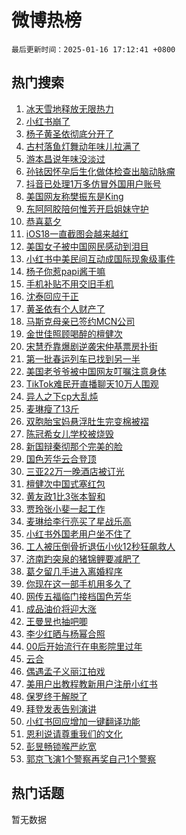 # 微博热榜

`最后更新时间：2025-01-16 17:12:41 +0800`

## 热门搜索

1. [冰天雪地释放无限热力](https://m.weibo.cn/search?containerid=100103type%3D1%26t%3D10%26q%3D%23%E5%86%B0%E5%A4%A9%E9%9B%AA%E5%9C%B0%E9%87%8A%E6%94%BE%E6%97%A0%E9%99%90%E7%83%AD%E5%8A%9B%23&stream_entry_id=51&isnewpage=1&extparam=seat%3D1%26filter_type%3Drealtimehot%26stream_entry_id%3D51%26dgr%3D0%26pos%3D0%26q%3D%2523%25E5%2586%25B0%25E5%25A4%25A9%25E9%259B%25AA%25E5%259C%25B0%25E9%2587%258A%25E6%2594%25BE%25E6%2597%25A0%25E9%2599%2590%25E7%2583%25AD%25E5%258A%259B%2523%26cate%3D10103%26c_type%3D51%26display_time%3D1737018760%26pre_seqid%3D173701876006701203877135)
1. [小红书崩了](https://m.weibo.cn/search?containerid=100103type%3D1%26t%3D10%26q%3D%23%E5%B0%8F%E7%BA%A2%E4%B9%A6%E5%B4%A9%E4%BA%86%23&stream_entry_id=31&isnewpage=1&extparam=seat%3D1%26band_rank%3D1%26filter_type%3Drealtimehot%26q%3D%2523%25E5%25B0%258F%25E7%25BA%25A2%25E4%25B9%25A6%25E5%25B4%25A9%25E4%25BA%2586%2523%26pos%3D0%26flag%3D1%26cate%3D5001%26stream_entry_id%3D31%26realpos%3D1%26lcate%3D5001%26c_type%3D31%26dgr%3D0%26display_time%3D1737018760%26pre_seqid%3D173701876006701203877135)
1. [杨子黄圣依彻底分开了](https://m.weibo.cn/search?containerid=100103type%3D1%26t%3D10%26q%3D%E6%9D%A8%E5%AD%90%E9%BB%84%E5%9C%A3%E4%BE%9D%E5%BD%BB%E5%BA%95%E5%88%86%E5%BC%80%E4%BA%86&stream_entry_id=31&isnewpage=1&extparam=seat%3D1%26band_rank%3D2%26filter_type%3Drealtimehot%26q%3D%25E6%259D%25A8%25E5%25AD%2590%25E9%25BB%2584%25E5%259C%25A3%25E4%25BE%259D%25E5%25BD%25BB%25E5%25BA%2595%25E5%2588%2586%25E5%25BC%2580%25E4%25BA%2586%26pos%3D1%26flag%3D2%26cate%3D5001%26stream_entry_id%3D31%26realpos%3D2%26lcate%3D5001%26c_type%3D31%26dgr%3D0%26display_time%3D1737018760%26pre_seqid%3D173701876006701203877135)
1. [古村落鱼灯舞动年味儿拉满了](https://m.weibo.cn/search?containerid=100103type%3D1%26t%3D10%26q%3D%23%E5%8F%A4%E6%9D%91%E8%90%BD%E9%B1%BC%E7%81%AF%E8%88%9E%E5%8A%A8%E5%B9%B4%E5%91%B3%E5%84%BF%E6%8B%89%E6%BB%A1%E4%BA%86%23&stream_entry_id=31&isnewpage=1&extparam=seat%3D1%26band_rank%3D3%26filter_type%3Drealtimehot%26q%3D%2523%25E5%258F%25A4%25E6%259D%2591%25E8%2590%25BD%25E9%25B1%25BC%25E7%2581%25AF%25E8%2588%259E%25E5%258A%25A8%25E5%25B9%25B4%25E5%2591%25B3%25E5%2584%25BF%25E6%258B%2589%25E6%25BB%25A1%25E4%25BA%2586%2523%26pos%3D2%26flag%3D0%26cate%3D5001%26stream_entry_id%3D31%26realpos%3D3%26lcate%3D5001%26c_type%3D31%26dgr%3D0%26display_time%3D1737018760%26pre_seqid%3D173701876006701203877135)
1. [游本昌说年味没淡过](https://m.weibo.cn/search?containerid=100103type%3D1%26t%3D10%26q%3D%23%E6%B8%B8%E6%9C%AC%E6%98%8C%E8%AF%B4%E5%B9%B4%E5%91%B3%E6%B2%A1%E6%B7%A1%E8%BF%87%23&stream_entry_id=31&isnewpage=1&extparam=seat%3D1%26band_rank%3D4%26filter_type%3Drealtimehot%26q%3D%2523%25E6%25B8%25B8%25E6%259C%25AC%25E6%2598%258C%25E8%25AF%25B4%25E5%25B9%25B4%25E5%2591%25B3%25E6%25B2%25A1%25E6%25B7%25A1%25E8%25BF%2587%2523%26pos%3D3%26cate%3D5001%26is_ad_pos%3D1%26stream_entry_id%3D31%26dgr%3D0%26adid%3D272759%26lcate%3D5001%26c_type%3D31%26topic_ad%3D1%26display_time%3D1737018760%26pre_seqid%3D173701876006701203877135)
1. [孙铱因怀孕后生化做体检查出脑动脉瘤](https://m.weibo.cn/search?containerid=100103type%3D1%26t%3D10%26q%3D%23%E5%AD%99%E9%93%B1%E5%9B%A0%E6%80%80%E5%AD%95%E5%90%8E%E7%94%9F%E5%8C%96%E5%81%9A%E4%BD%93%E6%A3%80%E6%9F%A5%E5%87%BA%E8%84%91%E5%8A%A8%E8%84%89%E7%98%A4%23&stream_entry_id=31&isnewpage=1&extparam=seat%3D1%26band_rank%3D4%26filter_type%3Drealtimehot%26q%3D%2523%25E5%25AD%2599%25E9%2593%25B1%25E5%259B%25A0%25E6%2580%2580%25E5%25AD%2595%25E5%2590%258E%25E7%2594%259F%25E5%258C%2596%25E5%2581%259A%25E4%25BD%2593%25E6%25A3%2580%25E6%259F%25A5%25E5%2587%25BA%25E8%2584%2591%25E5%258A%25A8%25E8%2584%2589%25E7%2598%25A4%2523%26pos%3D4%26flag%3D2%26cate%3D5001%26stream_entry_id%3D31%26realpos%3D4%26lcate%3D5001%26c_type%3D31%26dgr%3D0%26display_time%3D1737018760%26pre_seqid%3D173701876006701203877135)
1. [抖音已处理1万多仿冒外国用户账号](https://m.weibo.cn/search?containerid=100103type%3D1%26t%3D10%26q%3D%23%E6%8A%96%E9%9F%B3%E5%B7%B2%E5%A4%84%E7%90%861%E4%B8%87%E5%A4%9A%E4%BB%BF%E5%86%92%E5%A4%96%E5%9B%BD%E7%94%A8%E6%88%B7%E8%B4%A6%E5%8F%B7%23&stream_entry_id=31&isnewpage=1&extparam=seat%3D1%26band_rank%3D5%26filter_type%3Drealtimehot%26q%3D%2523%25E6%258A%2596%25E9%259F%25B3%25E5%25B7%25B2%25E5%25A4%2584%25E7%2590%25861%25E4%25B8%2587%25E5%25A4%259A%25E4%25BB%25BF%25E5%2586%2592%25E5%25A4%2596%25E5%259B%25BD%25E7%2594%25A8%25E6%2588%25B7%25E8%25B4%25A6%25E5%258F%25B7%2523%26pos%3D5%26flag%3D2%26cate%3D5001%26stream_entry_id%3D31%26realpos%3D5%26lcate%3D5001%26c_type%3D31%26dgr%3D0%26display_time%3D1737018760%26pre_seqid%3D173701876006701203877135)
1. [美国网友称樊振东是King](https://m.weibo.cn/search?containerid=100103type%3D1%26t%3D10%26q%3D%23%E7%BE%8E%E5%9B%BD%E7%BD%91%E5%8F%8B%E7%A7%B0%E6%A8%8A%E6%8C%AF%E4%B8%9C%E6%98%AFKing%23&stream_entry_id=31&isnewpage=1&extparam=seat%3D1%26band_rank%3D6%26filter_type%3Drealtimehot%26q%3D%2523%25E7%25BE%258E%25E5%259B%25BD%25E7%25BD%2591%25E5%258F%258B%25E7%25A7%25B0%25E6%25A8%258A%25E6%258C%25AF%25E4%25B8%259C%25E6%2598%25AFKing%2523%26pos%3D6%26flag%3D1%26cate%3D5001%26stream_entry_id%3D31%26realpos%3D6%26lcate%3D5001%26c_type%3D31%26dgr%3D0%26display_time%3D1737018760%26pre_seqid%3D173701876006701203877135)
1. [东阿阿胶陪何惟芳开启姐妹守护](https://m.weibo.cn/search?containerid=100103type%3D1%26t%3D10%26q%3D%23%E4%B8%9C%E9%98%BF%E9%98%BF%E8%83%B6%E9%99%AA%E4%BD%95%E6%83%9F%E8%8A%B3%E5%BC%80%E5%90%AF%E5%A7%90%E5%A6%B9%E5%AE%88%E6%8A%A4%23&stream_entry_id=31&isnewpage=1&extparam=seat%3D1%26band_rank%3D7%26filter_type%3Drealtimehot%26q%3D%2523%25E4%25B8%259C%25E9%2598%25BF%25E9%2598%25BF%25E8%2583%25B6%25E9%2599%25AA%25E4%25BD%2595%25E6%2583%259F%25E8%258A%25B3%25E5%25BC%2580%25E5%2590%25AF%25E5%25A7%2590%25E5%25A6%25B9%25E5%25AE%2588%25E6%258A%25A4%2523%26pos%3D7%26cate%3D5001%26is_ad_pos%3D1%26stream_entry_id%3D31%26dgr%3D0%26adid%3D272852%26lcate%3D5001%26c_type%3D31%26topic_ad%3D1%26display_time%3D1737018760%26pre_seqid%3D173701876006701203877135)
1. [恭喜葛夕](https://m.weibo.cn/search?containerid=100103type%3D1%26t%3D10%26q%3D%23%E6%81%AD%E5%96%9C%E8%91%9B%E5%A4%95%23&stream_entry_id=31&isnewpage=1&extparam=seat%3D1%26band_rank%3D7%26filter_type%3Drealtimehot%26q%3D%2523%25E6%2581%25AD%25E5%2596%259C%25E8%2591%259B%25E5%25A4%2595%2523%26pos%3D8%26flag%3D1%26cate%3D5001%26stream_entry_id%3D31%26realpos%3D7%26lcate%3D5001%26c_type%3D31%26dgr%3D0%26display_time%3D1737018760%26pre_seqid%3D173701876006701203877135)
1. [iOS18一直截图会越来越红](https://m.weibo.cn/search?containerid=100103type%3D1%26t%3D10%26q%3DiOS18%E4%B8%80%E7%9B%B4%E6%88%AA%E5%9B%BE%E4%BC%9A%E8%B6%8A%E6%9D%A5%E8%B6%8A%E7%BA%A2&stream_entry_id=31&isnewpage=1&extparam=seat%3D1%26band_rank%3D8%26filter_type%3Drealtimehot%26q%3DiOS18%25E4%25B8%2580%25E7%259B%25B4%25E6%2588%25AA%25E5%259B%25BE%25E4%25BC%259A%25E8%25B6%258A%25E6%259D%25A5%25E8%25B6%258A%25E7%25BA%25A2%26pos%3D9%26flag%3D0%26cate%3D5001%26stream_entry_id%3D31%26realpos%3D8%26lcate%3D5001%26c_type%3D31%26dgr%3D0%26display_time%3D1737018760%26pre_seqid%3D173701876006701203877135)
1. [美国女子被中国网民感动到泪目](https://m.weibo.cn/search?containerid=100103type%3D1%26t%3D10%26q%3D%23%E7%BE%8E%E5%9B%BD%E5%A5%B3%E5%AD%90%E8%A2%AB%E4%B8%AD%E5%9B%BD%E7%BD%91%E6%B0%91%E6%84%9F%E5%8A%A8%E5%88%B0%E6%B3%AA%E7%9B%AE%23&stream_entry_id=31&isnewpage=1&extparam=seat%3D1%26band_rank%3D9%26filter_type%3Drealtimehot%26q%3D%2523%25E7%25BE%258E%25E5%259B%25BD%25E5%25A5%25B3%25E5%25AD%2590%25E8%25A2%25AB%25E4%25B8%25AD%25E5%259B%25BD%25E7%25BD%2591%25E6%25B0%2591%25E6%2584%259F%25E5%258A%25A8%25E5%2588%25B0%25E6%25B3%25AA%25E7%259B%25AE%2523%26pos%3D10%26flag%3D0%26cate%3D5001%26stream_entry_id%3D31%26realpos%3D9%26lcate%3D5001%26c_type%3D31%26dgr%3D0%26display_time%3D1737018760%26pre_seqid%3D173701876006701203877135)
1. [小红书中美民间互动成国际现象级事件](https://m.weibo.cn/search?containerid=100103type%3D1%26t%3D10%26q%3D%23%E5%B0%8F%E7%BA%A2%E4%B9%A6%E4%B8%AD%E7%BE%8E%E6%B0%91%E9%97%B4%E4%BA%92%E5%8A%A8%E6%88%90%E5%9B%BD%E9%99%85%E7%8E%B0%E8%B1%A1%E7%BA%A7%E4%BA%8B%E4%BB%B6%23&stream_entry_id=31&isnewpage=1&extparam=seat%3D1%26band_rank%3D10%26filter_type%3Drealtimehot%26q%3D%2523%25E5%25B0%258F%25E7%25BA%25A2%25E4%25B9%25A6%25E4%25B8%25AD%25E7%25BE%258E%25E6%25B0%2591%25E9%2597%25B4%25E4%25BA%2592%25E5%258A%25A8%25E6%2588%2590%25E5%259B%25BD%25E9%2599%2585%25E7%258E%25B0%25E8%25B1%25A1%25E7%25BA%25A7%25E4%25BA%258B%25E4%25BB%25B6%2523%26pos%3D11%26flag%3D1%26cate%3D5001%26stream_entry_id%3D31%26realpos%3D10%26lcate%3D5001%26c_type%3D31%26dgr%3D0%26display_time%3D1737018760%26pre_seqid%3D173701876006701203877135)
1. [杨子你惹papi酱干嘛](https://m.weibo.cn/search?containerid=100103type%3D1%26t%3D10%26q%3D%23%E6%9D%A8%E5%AD%90%E4%BD%A0%E6%83%B9papi%E9%85%B1%E5%B9%B2%E5%98%9B%23&stream_entry_id=31&isnewpage=1&extparam=seat%3D1%26band_rank%3D11%26filter_type%3Drealtimehot%26q%3D%2523%25E6%259D%25A8%25E5%25AD%2590%25E4%25BD%25A0%25E6%2583%25B9papi%25E9%2585%25B1%25E5%25B9%25B2%25E5%2598%259B%2523%26pos%3D12%26flag%3D1%26cate%3D5001%26stream_entry_id%3D31%26realpos%3D11%26lcate%3D5001%26c_type%3D31%26dgr%3D0%26display_time%3D1737018760%26pre_seqid%3D173701876006701203877135)
1. [手机补贴不用交旧手机](https://m.weibo.cn/search?containerid=100103type%3D1%26t%3D10%26q%3D%23%E6%89%8B%E6%9C%BA%E8%A1%A5%E8%B4%B4%E4%B8%8D%E7%94%A8%E4%BA%A4%E6%97%A7%E6%89%8B%E6%9C%BA%23&stream_entry_id=31&isnewpage=1&extparam=seat%3D1%26band_rank%3D12%26filter_type%3Drealtimehot%26q%3D%2523%25E6%2589%258B%25E6%259C%25BA%25E8%25A1%25A5%25E8%25B4%25B4%25E4%25B8%258D%25E7%2594%25A8%25E4%25BA%25A4%25E6%2597%25A7%25E6%2589%258B%25E6%259C%25BA%2523%26pos%3D13%26flag%3D1%26cate%3D5001%26stream_entry_id%3D31%26realpos%3D12%26lcate%3D5001%26c_type%3D31%26dgr%3D0%26display_time%3D1737018760%26pre_seqid%3D173701876006701203877135)
1. [沈泰回应于正](https://m.weibo.cn/search?containerid=100103type%3D1%26t%3D10%26q%3D%23%E6%B2%88%E6%B3%B0%E5%9B%9E%E5%BA%94%E4%BA%8E%E6%AD%A3%23&stream_entry_id=31&isnewpage=1&extparam=seat%3D1%26band_rank%3D13%26filter_type%3Drealtimehot%26q%3D%2523%25E6%25B2%2588%25E6%25B3%25B0%25E5%259B%259E%25E5%25BA%2594%25E4%25BA%258E%25E6%25AD%25A3%2523%26pos%3D14%26flag%3D1%26cate%3D5001%26stream_entry_id%3D31%26realpos%3D13%26lcate%3D5001%26c_type%3D31%26dgr%3D0%26display_time%3D1737018760%26pre_seqid%3D173701876006701203877135)
1. [黄圣依有个人财产了](https://m.weibo.cn/search?containerid=100103type%3D1%26t%3D10%26q%3D%23%E9%BB%84%E5%9C%A3%E4%BE%9D%E6%9C%89%E4%B8%AA%E4%BA%BA%E8%B4%A2%E4%BA%A7%E4%BA%86%23&stream_entry_id=31&isnewpage=1&extparam=seat%3D1%26band_rank%3D14%26filter_type%3Drealtimehot%26q%3D%2523%25E9%25BB%2584%25E5%259C%25A3%25E4%25BE%259D%25E6%259C%2589%25E4%25B8%25AA%25E4%25BA%25BA%25E8%25B4%25A2%25E4%25BA%25A7%25E4%25BA%2586%2523%26pos%3D15%26flag%3D0%26cate%3D5001%26stream_entry_id%3D31%26realpos%3D14%26lcate%3D5001%26c_type%3D31%26dgr%3D0%26display_time%3D1737018760%26pre_seqid%3D173701876006701203877135)
1. [马斯克母亲已签约MCN公司](https://m.weibo.cn/search?containerid=100103type%3D1%26t%3D10%26q%3D%23%E9%A9%AC%E6%96%AF%E5%85%8B%E6%AF%8D%E4%BA%B2%E5%B7%B2%E7%AD%BE%E7%BA%A6MCN%E5%85%AC%E5%8F%B8%23&stream_entry_id=31&isnewpage=1&extparam=seat%3D1%26band_rank%3D15%26filter_type%3Drealtimehot%26q%3D%2523%25E9%25A9%25AC%25E6%2596%25AF%25E5%2585%258B%25E6%25AF%258D%25E4%25BA%25B2%25E5%25B7%25B2%25E7%25AD%25BE%25E7%25BA%25A6MCN%25E5%2585%25AC%25E5%258F%25B8%2523%26pos%3D16%26flag%3D0%26cate%3D5001%26stream_entry_id%3D31%26realpos%3D15%26lcate%3D5001%26c_type%3D31%26dgr%3D0%26display_time%3D1737018760%26pre_seqid%3D173701876006701203877135)
1. [金世佳照顾喝醉的檀健次](https://m.weibo.cn/search?containerid=100103type%3D1%26t%3D10%26q%3D%23%E9%87%91%E4%B8%96%E4%BD%B3%E7%85%A7%E9%A1%BE%E5%96%9D%E9%86%89%E7%9A%84%E6%AA%80%E5%81%A5%E6%AC%A1%23&stream_entry_id=31&isnewpage=1&extparam=seat%3D1%26band_rank%3D16%26filter_type%3Drealtimehot%26q%3D%2523%25E9%2587%2591%25E4%25B8%2596%25E4%25BD%25B3%25E7%2585%25A7%25E9%25A1%25BE%25E5%2596%259D%25E9%2586%2589%25E7%259A%2584%25E6%25AA%2580%25E5%2581%25A5%25E6%25AC%25A1%2523%26pos%3D17%26flag%3D0%26cate%3D5001%26stream_entry_id%3D31%26realpos%3D16%26lcate%3D5001%26c_type%3D31%26dgr%3D0%26display_time%3D1737018760%26pre_seqid%3D173701876006701203877135)
1. [宋慧乔靠爆剧逆袭宋仲基票房扑街](https://m.weibo.cn/search?containerid=100103type%3D1%26t%3D10%26q%3D%23%E5%AE%8B%E6%85%A7%E4%B9%94%E9%9D%A0%E7%88%86%E5%89%A7%E9%80%86%E8%A2%AD%E5%AE%8B%E4%BB%B2%E5%9F%BA%E7%A5%A8%E6%88%BF%E6%89%91%E8%A1%97%23&stream_entry_id=31&isnewpage=1&extparam=seat%3D1%26band_rank%3D17%26filter_type%3Drealtimehot%26q%3D%2523%25E5%25AE%258B%25E6%2585%25A7%25E4%25B9%2594%25E9%259D%25A0%25E7%2588%2586%25E5%2589%25A7%25E9%2580%2586%25E8%25A2%25AD%25E5%25AE%258B%25E4%25BB%25B2%25E5%259F%25BA%25E7%25A5%25A8%25E6%2588%25BF%25E6%2589%2591%25E8%25A1%2597%2523%26pos%3D18%26flag%3D0%26cate%3D5001%26stream_entry_id%3D31%26realpos%3D17%26lcate%3D5001%26c_type%3D31%26dgr%3D0%26display_time%3D1737018760%26pre_seqid%3D173701876006701203877135)
1. [第一批春运列车已找到另一半](https://m.weibo.cn/search?containerid=100103type%3D1%26t%3D10%26q%3D%23%E7%AC%AC%E4%B8%80%E6%89%B9%E6%98%A5%E8%BF%90%E5%88%97%E8%BD%A6%E5%B7%B2%E6%89%BE%E5%88%B0%E5%8F%A6%E4%B8%80%E5%8D%8A%23&stream_entry_id=31&isnewpage=1&extparam=seat%3D1%26band_rank%3D18%26filter_type%3Drealtimehot%26q%3D%2523%25E7%25AC%25AC%25E4%25B8%2580%25E6%2589%25B9%25E6%2598%25A5%25E8%25BF%2590%25E5%2588%2597%25E8%25BD%25A6%25E5%25B7%25B2%25E6%2589%25BE%25E5%2588%25B0%25E5%258F%25A6%25E4%25B8%2580%25E5%258D%258A%2523%26pos%3D19%26flag%3D1%26cate%3D5001%26stream_entry_id%3D31%26realpos%3D18%26lcate%3D5001%26c_type%3D31%26dgr%3D0%26display_time%3D1737018760%26pre_seqid%3D173701876006701203877135)
1. [美国老爷爷被中国网友叮嘱注意身体](https://m.weibo.cn/search?containerid=100103type%3D1%26t%3D10%26q%3D%23%E7%BE%8E%E5%9B%BD%E8%80%81%E7%88%B7%E7%88%B7%E8%A2%AB%E4%B8%AD%E5%9B%BD%E7%BD%91%E5%8F%8B%E5%8F%AE%E5%98%B1%E6%B3%A8%E6%84%8F%E8%BA%AB%E4%BD%93%23&stream_entry_id=31&isnewpage=1&extparam=seat%3D1%26band_rank%3D19%26filter_type%3Drealtimehot%26q%3D%2523%25E7%25BE%258E%25E5%259B%25BD%25E8%2580%2581%25E7%2588%25B7%25E7%2588%25B7%25E8%25A2%25AB%25E4%25B8%25AD%25E5%259B%25BD%25E7%25BD%2591%25E5%258F%258B%25E5%258F%25AE%25E5%2598%25B1%25E6%25B3%25A8%25E6%2584%258F%25E8%25BA%25AB%25E4%25BD%2593%2523%26pos%3D20%26flag%3D0%26cate%3D5001%26stream_entry_id%3D31%26realpos%3D19%26lcate%3D5001%26c_type%3D31%26dgr%3D0%26display_time%3D1737018760%26pre_seqid%3D173701876006701203877135)
1. [TikTok难民开直播聊天10万人围观](https://m.weibo.cn/search?containerid=100103type%3D1%26t%3D10%26q%3D%23TikTok%E9%9A%BE%E6%B0%91%E5%BC%80%E7%9B%B4%E6%92%AD%E8%81%8A%E5%A4%A910%E4%B8%87%E4%BA%BA%E5%9B%B4%E8%A7%82%23&stream_entry_id=31&isnewpage=1&extparam=seat%3D1%26band_rank%3D20%26filter_type%3Drealtimehot%26q%3D%2523TikTok%25E9%259A%25BE%25E6%25B0%2591%25E5%25BC%2580%25E7%259B%25B4%25E6%2592%25AD%25E8%2581%258A%25E5%25A4%25A910%25E4%25B8%2587%25E4%25BA%25BA%25E5%259B%25B4%25E8%25A7%2582%2523%26pos%3D21%26flag%3D0%26cate%3D5001%26stream_entry_id%3D31%26realpos%3D20%26lcate%3D5001%26c_type%3D31%26dgr%3D0%26display_time%3D1737018760%26pre_seqid%3D173701876006701203877135)
1. [异人之下cp大乱炖](https://m.weibo.cn/search?containerid=100103type%3D1%26t%3D10%26q%3D%E5%BC%82%E4%BA%BA%E4%B9%8B%E4%B8%8Bcp%E5%A4%A7%E4%B9%B1%E7%82%96&stream_entry_id=31&isnewpage=1&extparam=seat%3D1%26band_rank%3D21%26filter_type%3Drealtimehot%26q%3D%25E5%25BC%2582%25E4%25BA%25BA%25E4%25B9%258B%25E4%25B8%258Bcp%25E5%25A4%25A7%25E4%25B9%25B1%25E7%2582%2596%26pos%3D22%26flag%3D1%26cate%3D5001%26stream_entry_id%3D31%26realpos%3D21%26lcate%3D5001%26c_type%3D31%26dgr%3D0%26display_time%3D1737018760%26pre_seqid%3D173701876006701203877135)
1. [麦琳瘦了13斤](https://m.weibo.cn/search?containerid=100103type%3D1%26t%3D10%26q%3D%23%E9%BA%A6%E7%90%B3%E7%98%A6%E4%BA%8613%E6%96%A4%23&stream_entry_id=31&isnewpage=1&extparam=seat%3D1%26band_rank%3D22%26filter_type%3Drealtimehot%26q%3D%2523%25E9%25BA%25A6%25E7%2590%25B3%25E7%2598%25A6%25E4%25BA%258613%25E6%2596%25A4%2523%26pos%3D23%26flag%3D2%26cate%3D5001%26stream_entry_id%3D31%26realpos%3D22%26lcate%3D5001%26c_type%3D31%26dgr%3D0%26display_time%3D1737018760%26pre_seqid%3D173701876006701203877135)
1. [双胞胎宝妈悬浮肚生完变棉被褶](https://m.weibo.cn/search?containerid=100103type%3D1%26t%3D10%26q%3D%23%E5%8F%8C%E8%83%9E%E8%83%8E%E5%AE%9D%E5%A6%88%E6%82%AC%E6%B5%AE%E8%82%9A%E7%94%9F%E5%AE%8C%E5%8F%98%E6%A3%89%E8%A2%AB%E8%A4%B6%23&stream_entry_id=31&isnewpage=1&extparam=seat%3D1%26band_rank%3D23%26filter_type%3Drealtimehot%26q%3D%2523%25E5%258F%258C%25E8%2583%259E%25E8%2583%258E%25E5%25AE%259D%25E5%25A6%2588%25E6%2582%25AC%25E6%25B5%25AE%25E8%2582%259A%25E7%2594%259F%25E5%25AE%258C%25E5%258F%2598%25E6%25A3%2589%25E8%25A2%25AB%25E8%25A4%25B6%2523%26pos%3D24%26flag%3D1%26cate%3D5001%26stream_entry_id%3D31%26realpos%3D23%26lcate%3D5001%26c_type%3D31%26dgr%3D0%26display_time%3D1737018760%26pre_seqid%3D173701876006701203877135)
1. [陈冠希女儿学校被烧毁](https://m.weibo.cn/search?containerid=100103type%3D1%26t%3D10%26q%3D%23%E9%99%88%E5%86%A0%E5%B8%8C%E5%A5%B3%E5%84%BF%E5%AD%A6%E6%A0%A1%E8%A2%AB%E7%83%A7%E6%AF%81%23&stream_entry_id=31&isnewpage=1&extparam=seat%3D1%26band_rank%3D24%26filter_type%3Drealtimehot%26q%3D%2523%25E9%2599%2588%25E5%2586%25A0%25E5%25B8%258C%25E5%25A5%25B3%25E5%2584%25BF%25E5%25AD%25A6%25E6%25A0%25A1%25E8%25A2%25AB%25E7%2583%25A7%25E6%25AF%2581%2523%26pos%3D25%26flag%3D2%26cate%3D5001%26stream_entry_id%3D31%26realpos%3D24%26lcate%3D5001%26c_type%3D31%26dgr%3D0%26display_time%3D1737018760%26pre_seqid%3D173701876006701203877135)
1. [新国辩秦彻那个完美的脸](https://m.weibo.cn/search?containerid=100103type%3D1%26t%3D10%26q%3D%E6%96%B0%E5%9B%BD%E8%BE%A9%E7%A7%A6%E5%BD%BB%E9%82%A3%E4%B8%AA%E5%AE%8C%E7%BE%8E%E7%9A%84%E8%84%B8&stream_entry_id=31&isnewpage=1&extparam=seat%3D1%26band_rank%3D25%26filter_type%3Drealtimehot%26q%3D%25E6%2596%25B0%25E5%259B%25BD%25E8%25BE%25A9%25E7%25A7%25A6%25E5%25BD%25BB%25E9%2582%25A3%25E4%25B8%25AA%25E5%25AE%258C%25E7%25BE%258E%25E7%259A%2584%25E8%2584%25B8%26pos%3D26%26flag%3D1%26cate%3D5001%26stream_entry_id%3D31%26realpos%3D25%26lcate%3D5001%26c_type%3D31%26dgr%3D0%26display_time%3D1737018760%26pre_seqid%3D173701876006701203877135)
1. [国色芳华云合登顶](https://m.weibo.cn/search?containerid=100103type%3D1%26t%3D10%26q%3D%23%E5%9B%BD%E8%89%B2%E8%8A%B3%E5%8D%8E%E4%BA%91%E5%90%88%E7%99%BB%E9%A1%B6%23&stream_entry_id=31&isnewpage=1&extparam=seat%3D1%26band_rank%3D26%26filter_type%3Drealtimehot%26q%3D%2523%25E5%259B%25BD%25E8%2589%25B2%25E8%258A%25B3%25E5%258D%258E%25E4%25BA%2591%25E5%2590%2588%25E7%2599%25BB%25E9%25A1%25B6%2523%26pos%3D27%26flag%3D1%26cate%3D5001%26stream_entry_id%3D31%26realpos%3D26%26lcate%3D5001%26c_type%3D31%26dgr%3D0%26display_time%3D1737018760%26pre_seqid%3D173701876006701203877135)
1. [三亚22万一晚酒店被订光](https://m.weibo.cn/search?containerid=100103type%3D1%26t%3D10%26q%3D%23%E4%B8%89%E4%BA%9A22%E4%B8%87%E4%B8%80%E6%99%9A%E9%85%92%E5%BA%97%E8%A2%AB%E8%AE%A2%E5%85%89%23&stream_entry_id=31&isnewpage=1&extparam=seat%3D1%26band_rank%3D27%26filter_type%3Drealtimehot%26q%3D%2523%25E4%25B8%2589%25E4%25BA%259A22%25E4%25B8%2587%25E4%25B8%2580%25E6%2599%259A%25E9%2585%2592%25E5%25BA%2597%25E8%25A2%25AB%25E8%25AE%25A2%25E5%2585%2589%2523%26pos%3D28%26flag%3D1%26cate%3D5001%26stream_entry_id%3D31%26realpos%3D27%26lcate%3D5001%26c_type%3D31%26dgr%3D0%26display_time%3D1737018760%26pre_seqid%3D173701876006701203877135)
1. [檀健次中国式塞红包](https://m.weibo.cn/search?containerid=100103type%3D1%26t%3D10%26q%3D%23%E6%AA%80%E5%81%A5%E6%AC%A1%E4%B8%AD%E5%9B%BD%E5%BC%8F%E5%A1%9E%E7%BA%A2%E5%8C%85%23&stream_entry_id=31&isnewpage=1&extparam=seat%3D1%26band_rank%3D28%26filter_type%3Drealtimehot%26q%3D%2523%25E6%25AA%2580%25E5%2581%25A5%25E6%25AC%25A1%25E4%25B8%25AD%25E5%259B%25BD%25E5%25BC%258F%25E5%25A1%259E%25E7%25BA%25A2%25E5%258C%2585%2523%26pos%3D29%26flag%3D1%26cate%3D5001%26stream_entry_id%3D31%26realpos%3D28%26lcate%3D5001%26c_type%3D31%26dgr%3D0%26display_time%3D1737018760%26pre_seqid%3D173701876006701203877135)
1. [黄友政1比3张本智和](https://m.weibo.cn/search?containerid=100103type%3D1%26t%3D10%26q%3D%23%E9%BB%84%E5%8F%8B%E6%94%BF1%E6%AF%943%E5%BC%A0%E6%9C%AC%E6%99%BA%E5%92%8C%23&stream_entry_id=31&isnewpage=1&extparam=seat%3D1%26band_rank%3D29%26filter_type%3Drealtimehot%26q%3D%2523%25E9%25BB%2584%25E5%258F%258B%25E6%2594%25BF1%25E6%25AF%25943%25E5%25BC%25A0%25E6%259C%25AC%25E6%2599%25BA%25E5%2592%258C%2523%26pos%3D30%26flag%3D1%26cate%3D5001%26stream_entry_id%3D31%26realpos%3D29%26lcate%3D5001%26c_type%3D31%26dgr%3D0%26display_time%3D1737018760%26pre_seqid%3D173701876006701203877135)
1. [贾玲张小斐一起工作](https://m.weibo.cn/search?containerid=100103type%3D1%26t%3D10%26q%3D%23%E8%B4%BE%E7%8E%B2%E5%BC%A0%E5%B0%8F%E6%96%90%E4%B8%80%E8%B5%B7%E5%B7%A5%E4%BD%9C%23&stream_entry_id=31&isnewpage=1&extparam=seat%3D1%26band_rank%3D30%26filter_type%3Drealtimehot%26q%3D%2523%25E8%25B4%25BE%25E7%258E%25B2%25E5%25BC%25A0%25E5%25B0%258F%25E6%2596%2590%25E4%25B8%2580%25E8%25B5%25B7%25E5%25B7%25A5%25E4%25BD%259C%2523%26pos%3D31%26flag%3D1%26cate%3D5001%26stream_entry_id%3D31%26realpos%3D30%26lcate%3D5001%26c_type%3D31%26dgr%3D0%26display_time%3D1737018760%26pre_seqid%3D173701876006701203877135)
1. [麦琳给李行亮买了星战乐高](https://m.weibo.cn/search?containerid=100103type%3D1%26t%3D10%26q%3D%23%E9%BA%A6%E7%90%B3%E7%BB%99%E6%9D%8E%E8%A1%8C%E4%BA%AE%E4%B9%B0%E4%BA%86%E6%98%9F%E6%88%98%E4%B9%90%E9%AB%98%23&stream_entry_id=31&isnewpage=1&extparam=seat%3D1%26band_rank%3D31%26filter_type%3Drealtimehot%26q%3D%2523%25E9%25BA%25A6%25E7%2590%25B3%25E7%25BB%2599%25E6%259D%258E%25E8%25A1%258C%25E4%25BA%25AE%25E4%25B9%25B0%25E4%25BA%2586%25E6%2598%259F%25E6%2588%2598%25E4%25B9%2590%25E9%25AB%2598%2523%26pos%3D32%26flag%3D1%26cate%3D5001%26stream_entry_id%3D31%26realpos%3D31%26lcate%3D5001%26c_type%3D31%26dgr%3D0%26display_time%3D1737018760%26pre_seqid%3D173701876006701203877135)
1. [小红书外国老用户坐不住了](https://m.weibo.cn/search?containerid=100103type%3D1%26t%3D10%26q%3D%23%E5%B0%8F%E7%BA%A2%E4%B9%A6%E5%A4%96%E5%9B%BD%E8%80%81%E7%94%A8%E6%88%B7%E5%9D%90%E4%B8%8D%E4%BD%8F%E4%BA%86%23&stream_entry_id=31&isnewpage=1&extparam=seat%3D1%26band_rank%3D32%26filter_type%3Drealtimehot%26q%3D%2523%25E5%25B0%258F%25E7%25BA%25A2%25E4%25B9%25A6%25E5%25A4%2596%25E5%259B%25BD%25E8%2580%2581%25E7%2594%25A8%25E6%2588%25B7%25E5%259D%2590%25E4%25B8%258D%25E4%25BD%258F%25E4%25BA%2586%2523%26pos%3D33%26flag%3D0%26cate%3D5001%26stream_entry_id%3D31%26realpos%3D32%26lcate%3D5001%26c_type%3D31%26dgr%3D0%26display_time%3D1737018760%26pre_seqid%3D173701876006701203877135)
1. [工人被压倒骨折退伍小伙12秒狂飙救人](https://m.weibo.cn/search?containerid=100103type%3D1%26t%3D10%26q%3D%23%E5%B7%A5%E4%BA%BA%E8%A2%AB%E5%8E%8B%E5%80%92%E9%AA%A8%E6%8A%98%E9%80%80%E4%BC%8D%E5%B0%8F%E4%BC%9912%E7%A7%92%E7%8B%82%E9%A3%99%E6%95%91%E4%BA%BA%23&stream_entry_id=31&isnewpage=1&extparam=seat%3D1%26band_rank%3D33%26filter_type%3Drealtimehot%26q%3D%2523%25E5%25B7%25A5%25E4%25BA%25BA%25E8%25A2%25AB%25E5%258E%258B%25E5%2580%2592%25E9%25AA%25A8%25E6%258A%2598%25E9%2580%2580%25E4%25BC%258D%25E5%25B0%258F%25E4%25BC%259912%25E7%25A7%2592%25E7%258B%2582%25E9%25A3%2599%25E6%2595%2591%25E4%25BA%25BA%2523%26pos%3D34%26flag%3D1%26cate%3D5001%26stream_entry_id%3D31%26realpos%3D33%26lcate%3D5001%26c_type%3D31%26dgr%3D0%26display_time%3D1737018760%26pre_seqid%3D173701876006701203877135)
1. [济南趵突泉的猪锦鲤要减肥了](https://m.weibo.cn/search?containerid=100103type%3D1%26t%3D10%26q%3D%23%E6%B5%8E%E5%8D%97%E8%B6%B5%E7%AA%81%E6%B3%89%E7%9A%84%E7%8C%AA%E9%94%A6%E9%B2%A4%E8%A6%81%E5%87%8F%E8%82%A5%E4%BA%86%23&stream_entry_id=31&isnewpage=1&extparam=seat%3D1%26band_rank%3D34%26filter_type%3Drealtimehot%26q%3D%2523%25E6%25B5%258E%25E5%258D%2597%25E8%25B6%25B5%25E7%25AA%2581%25E6%25B3%2589%25E7%259A%2584%25E7%258C%25AA%25E9%2594%25A6%25E9%25B2%25A4%25E8%25A6%2581%25E5%2587%258F%25E8%2582%25A5%25E4%25BA%2586%2523%26pos%3D35%26flag%3D1%26cate%3D5001%26stream_entry_id%3D31%26realpos%3D34%26lcate%3D5001%26c_type%3D31%26dgr%3D0%26display_time%3D1737018760%26pre_seqid%3D173701876006701203877135)
1. [葛夕留几手进入离婚程序](https://m.weibo.cn/search?containerid=100103type%3D1%26t%3D10%26q%3D%23%E8%91%9B%E5%A4%95%E7%95%99%E5%87%A0%E6%89%8B%E8%BF%9B%E5%85%A5%E7%A6%BB%E5%A9%9A%E7%A8%8B%E5%BA%8F%23&stream_entry_id=31&isnewpage=1&extparam=seat%3D1%26band_rank%3D35%26filter_type%3Drealtimehot%26q%3D%2523%25E8%2591%259B%25E5%25A4%2595%25E7%2595%2599%25E5%2587%25A0%25E6%2589%258B%25E8%25BF%259B%25E5%2585%25A5%25E7%25A6%25BB%25E5%25A9%259A%25E7%25A8%258B%25E5%25BA%258F%2523%26pos%3D36%26flag%3D0%26cate%3D5001%26stream_entry_id%3D31%26realpos%3D35%26lcate%3D5001%26c_type%3D31%26dgr%3D0%26display_time%3D1737018760%26pre_seqid%3D173701876006701203877135)
1. [你现在这一部手机用多久了](https://m.weibo.cn/search?containerid=100103type%3D1%26t%3D10%26q%3D%23%E4%BD%A0%E7%8E%B0%E5%9C%A8%E8%BF%99%E4%B8%80%E9%83%A8%E6%89%8B%E6%9C%BA%E7%94%A8%E5%A4%9A%E4%B9%85%E4%BA%86%23&stream_entry_id=31&isnewpage=1&extparam=seat%3D1%26band_rank%3D36%26filter_type%3Drealtimehot%26q%3D%2523%25E4%25BD%25A0%25E7%258E%25B0%25E5%259C%25A8%25E8%25BF%2599%25E4%25B8%2580%25E9%2583%25A8%25E6%2589%258B%25E6%259C%25BA%25E7%2594%25A8%25E5%25A4%259A%25E4%25B9%2585%25E4%25BA%2586%2523%26pos%3D37%26flag%3D1%26cate%3D5001%26stream_entry_id%3D31%26realpos%3D36%26lcate%3D5001%26c_type%3D31%26dgr%3D0%26display_time%3D1737018760%26pre_seqid%3D173701876006701203877135)
1. [网传五福临门接档国色芳华](https://m.weibo.cn/search?containerid=100103type%3D1%26t%3D10%26q%3D%23%E7%BD%91%E4%BC%A0%E4%BA%94%E7%A6%8F%E4%B8%B4%E9%97%A8%E6%8E%A5%E6%A1%A3%E5%9B%BD%E8%89%B2%E8%8A%B3%E5%8D%8E%23&stream_entry_id=31&isnewpage=1&extparam=seat%3D1%26band_rank%3D37%26filter_type%3Drealtimehot%26q%3D%2523%25E7%25BD%2591%25E4%25BC%25A0%25E4%25BA%2594%25E7%25A6%258F%25E4%25B8%25B4%25E9%2597%25A8%25E6%258E%25A5%25E6%25A1%25A3%25E5%259B%25BD%25E8%2589%25B2%25E8%258A%25B3%25E5%258D%258E%2523%26pos%3D38%26flag%3D1%26cate%3D5001%26stream_entry_id%3D31%26realpos%3D37%26lcate%3D5001%26c_type%3D31%26dgr%3D0%26display_time%3D1737018760%26pre_seqid%3D173701876006701203877135)
1. [成品油价将迎大涨](https://m.weibo.cn/search?containerid=100103type%3D1%26t%3D10%26q%3D%23%E6%88%90%E5%93%81%E6%B2%B9%E4%BB%B7%E5%B0%86%E8%BF%8E%E5%A4%A7%E6%B6%A8%23&stream_entry_id=31&isnewpage=1&extparam=seat%3D1%26band_rank%3D38%26filter_type%3Drealtimehot%26q%3D%2523%25E6%2588%2590%25E5%2593%2581%25E6%25B2%25B9%25E4%25BB%25B7%25E5%25B0%2586%25E8%25BF%258E%25E5%25A4%25A7%25E6%25B6%25A8%2523%26pos%3D39%26flag%3D1%26cate%3D5001%26stream_entry_id%3D31%26realpos%3D38%26lcate%3D5001%26c_type%3D31%26dgr%3D0%26display_time%3D1737018760%26pre_seqid%3D173701876006701203877135)
1. [王曼昱也抽吧唧](https://m.weibo.cn/search?containerid=100103type%3D1%26t%3D10%26q%3D%23%E7%8E%8B%E6%9B%BC%E6%98%B1%E4%B9%9F%E6%8A%BD%E5%90%A7%E5%94%A7%23&stream_entry_id=31&isnewpage=1&extparam=seat%3D1%26band_rank%3D39%26filter_type%3Drealtimehot%26q%3D%2523%25E7%258E%258B%25E6%259B%25BC%25E6%2598%25B1%25E4%25B9%259F%25E6%258A%25BD%25E5%2590%25A7%25E5%2594%25A7%2523%26pos%3D40%26flag%3D1%26cate%3D5001%26stream_entry_id%3D31%26realpos%3D39%26lcate%3D5001%26c_type%3D31%26dgr%3D0%26display_time%3D1737018760%26pre_seqid%3D173701876006701203877135)
1. [李少红晒与杨幂合照](https://m.weibo.cn/search?containerid=100103type%3D1%26t%3D10%26q%3D%23%E6%9D%8E%E5%B0%91%E7%BA%A2%E6%99%92%E4%B8%8E%E6%9D%A8%E5%B9%82%E5%90%88%E7%85%A7%23&stream_entry_id=31&isnewpage=1&extparam=seat%3D1%26band_rank%3D40%26filter_type%3Drealtimehot%26q%3D%2523%25E6%259D%258E%25E5%25B0%2591%25E7%25BA%25A2%25E6%2599%2592%25E4%25B8%258E%25E6%259D%25A8%25E5%25B9%2582%25E5%2590%2588%25E7%2585%25A7%2523%26pos%3D41%26flag%3D0%26cate%3D5001%26stream_entry_id%3D31%26realpos%3D40%26lcate%3D5001%26c_type%3D31%26dgr%3D0%26display_time%3D1737018760%26pre_seqid%3D173701876006701203877135)
1. [00后开始流行在电影院里过年](https://m.weibo.cn/search?containerid=100103type%3D1%26t%3D10%26q%3D%2300%E5%90%8E%E5%BC%80%E5%A7%8B%E6%B5%81%E8%A1%8C%E5%9C%A8%E7%94%B5%E5%BD%B1%E9%99%A2%E9%87%8C%E8%BF%87%E5%B9%B4%23&stream_entry_id=31&isnewpage=1&extparam=seat%3D1%26band_rank%3D41%26filter_type%3Drealtimehot%26q%3D%252300%25E5%2590%258E%25E5%25BC%2580%25E5%25A7%258B%25E6%25B5%2581%25E8%25A1%258C%25E5%259C%25A8%25E7%2594%25B5%25E5%25BD%25B1%25E9%2599%25A2%25E9%2587%258C%25E8%25BF%2587%25E5%25B9%25B4%2523%26pos%3D42%26flag%3D1%26cate%3D5001%26stream_entry_id%3D31%26realpos%3D41%26lcate%3D5001%26c_type%3D31%26dgr%3D0%26display_time%3D1737018760%26pre_seqid%3D173701876006701203877135)
1. [云合](https://m.weibo.cn/search?containerid=100103type%3D1%26t%3D10%26q%3D%E4%BA%91%E5%90%88&stream_entry_id=31&isnewpage=1&extparam=seat%3D1%26band_rank%3D42%26filter_type%3Drealtimehot%26q%3D%25E4%25BA%2591%25E5%2590%2588%26pos%3D43%26flag%3D1%26cate%3D5001%26stream_entry_id%3D31%26realpos%3D42%26lcate%3D5001%26c_type%3D31%26dgr%3D0%26display_time%3D1737018760%26pre_seqid%3D173701876006701203877135)
1. [偶遇孟子义丽江拍戏](https://m.weibo.cn/search?containerid=100103type%3D1%26t%3D10%26q%3D%23%E5%81%B6%E9%81%87%E5%AD%9F%E5%AD%90%E4%B9%89%E4%B8%BD%E6%B1%9F%E6%8B%8D%E6%88%8F%23&stream_entry_id=31&isnewpage=1&extparam=seat%3D1%26band_rank%3D43%26filter_type%3Drealtimehot%26q%3D%2523%25E5%2581%25B6%25E9%2581%2587%25E5%25AD%259F%25E5%25AD%2590%25E4%25B9%2589%25E4%25B8%25BD%25E6%25B1%259F%25E6%258B%258D%25E6%2588%258F%2523%26pos%3D44%26flag%3D1%26cate%3D5001%26stream_entry_id%3D31%26realpos%3D43%26lcate%3D5001%26c_type%3D31%26dgr%3D0%26display_time%3D1737018760%26pre_seqid%3D173701876006701203877135)
1. [美用户出教程教新用户注册小红书](https://m.weibo.cn/search?containerid=100103type%3D1%26t%3D10%26q%3D%E7%BE%8E%E7%94%A8%E6%88%B7%E5%87%BA%E6%95%99%E7%A8%8B%E6%95%99%E6%96%B0%E7%94%A8%E6%88%B7%E6%B3%A8%E5%86%8C%E5%B0%8F%E7%BA%A2%E4%B9%A6&stream_entry_id=31&isnewpage=1&extparam=seat%3D1%26band_rank%3D44%26filter_type%3Drealtimehot%26q%3D%25E7%25BE%258E%25E7%2594%25A8%25E6%2588%25B7%25E5%2587%25BA%25E6%2595%2599%25E7%25A8%258B%25E6%2595%2599%25E6%2596%25B0%25E7%2594%25A8%25E6%2588%25B7%25E6%25B3%25A8%25E5%2586%258C%25E5%25B0%258F%25E7%25BA%25A2%25E4%25B9%25A6%26pos%3D45%26flag%3D0%26cate%3D5001%26stream_entry_id%3D31%26realpos%3D44%26lcate%3D5001%26c_type%3D31%26dgr%3D0%26display_time%3D1737018760%26pre_seqid%3D173701876006701203877135)
1. [保罗终于解脱了](https://m.weibo.cn/search?containerid=100103type%3D1%26t%3D10%26q%3D%23%E4%BF%9D%E7%BD%97%E7%BB%88%E4%BA%8E%E8%A7%A3%E8%84%B1%E4%BA%86%23&stream_entry_id=31&isnewpage=1&extparam=seat%3D1%26band_rank%3D45%26filter_type%3Drealtimehot%26q%3D%2523%25E4%25BF%259D%25E7%25BD%2597%25E7%25BB%2588%25E4%25BA%258E%25E8%25A7%25A3%25E8%2584%25B1%25E4%25BA%2586%2523%26pos%3D46%26flag%3D1%26cate%3D5001%26stream_entry_id%3D31%26realpos%3D45%26lcate%3D5001%26c_type%3D31%26dgr%3D0%26display_time%3D1737018760%26pre_seqid%3D173701876006701203877135)
1. [拜登发表告别演讲](https://m.weibo.cn/search?containerid=100103type%3D1%26t%3D10%26q%3D%23%E6%8B%9C%E7%99%BB%E5%8F%91%E8%A1%A8%E5%91%8A%E5%88%AB%E6%BC%94%E8%AE%B2%23&stream_entry_id=31&isnewpage=1&extparam=seat%3D1%26band_rank%3D46%26filter_type%3Drealtimehot%26q%3D%2523%25E6%258B%259C%25E7%2599%25BB%25E5%258F%2591%25E8%25A1%25A8%25E5%2591%258A%25E5%2588%25AB%25E6%25BC%2594%25E8%25AE%25B2%2523%26pos%3D47%26flag%3D0%26cate%3D5001%26stream_entry_id%3D31%26realpos%3D46%26lcate%3D5001%26c_type%3D31%26dgr%3D0%26display_time%3D1737018760%26pre_seqid%3D173701876006701203877135)
1. [小红书回应增加一键翻译功能](https://m.weibo.cn/search?containerid=100103type%3D1%26t%3D10%26q%3D%23%E5%B0%8F%E7%BA%A2%E4%B9%A6%E5%9B%9E%E5%BA%94%E5%A2%9E%E5%8A%A0%E4%B8%80%E9%94%AE%E7%BF%BB%E8%AF%91%E5%8A%9F%E8%83%BD%23&stream_entry_id=31&isnewpage=1&extparam=seat%3D1%26band_rank%3D47%26filter_type%3Drealtimehot%26q%3D%2523%25E5%25B0%258F%25E7%25BA%25A2%25E4%25B9%25A6%25E5%259B%259E%25E5%25BA%2594%25E5%25A2%259E%25E5%258A%25A0%25E4%25B8%2580%25E9%2594%25AE%25E7%25BF%25BB%25E8%25AF%2591%25E5%258A%259F%25E8%2583%25BD%2523%26pos%3D48%26flag%3D0%26cate%3D5001%26stream_entry_id%3D31%26realpos%3D47%26lcate%3D5001%26c_type%3D31%26dgr%3D0%26display_time%3D1737018760%26pre_seqid%3D173701876006701203877135)
1. [恩利说请尊重我们的文化](https://m.weibo.cn/search?containerid=100103type%3D1%26t%3D10%26q%3D%E6%81%A9%E5%88%A9%E8%AF%B4%E8%AF%B7%E5%B0%8A%E9%87%8D%E6%88%91%E4%BB%AC%E7%9A%84%E6%96%87%E5%8C%96&stream_entry_id=31&isnewpage=1&extparam=seat%3D1%26band_rank%3D48%26filter_type%3Drealtimehot%26q%3D%25E6%2581%25A9%25E5%2588%25A9%25E8%25AF%25B4%25E8%25AF%25B7%25E5%25B0%258A%25E9%2587%258D%25E6%2588%2591%25E4%25BB%25AC%25E7%259A%2584%25E6%2596%2587%25E5%258C%2596%26pos%3D49%26flag%3D0%26cate%3D5001%26stream_entry_id%3D31%26realpos%3D48%26lcate%3D5001%26c_type%3D31%26dgr%3D0%26display_time%3D1737018760%26pre_seqid%3D173701876006701203877135)
1. [彭昱畅锁喉严屹宽](https://m.weibo.cn/search?containerid=100103type%3D1%26t%3D10%26q%3D%E5%BD%AD%E6%98%B1%E7%95%85%E9%94%81%E5%96%89%E4%B8%A5%E5%B1%B9%E5%AE%BD&stream_entry_id=31&isnewpage=1&extparam=seat%3D1%26band_rank%3D49%26filter_type%3Drealtimehot%26q%3D%25E5%25BD%25AD%25E6%2598%25B1%25E7%2595%2585%25E9%2594%2581%25E5%2596%2589%25E4%25B8%25A5%25E5%25B1%25B9%25E5%25AE%25BD%26pos%3D50%26flag%3D1%26cate%3D5001%26stream_entry_id%3D31%26realpos%3D49%26lcate%3D5001%26c_type%3D31%26dgr%3D0%26display_time%3D1737018760%26pre_seqid%3D173701876006701203877135)
1. [郭京飞演1个警察再奖自己1个警察](https://m.weibo.cn/search?containerid=100103type%3D1%26t%3D10%26q%3D%E9%83%AD%E4%BA%AC%E9%A3%9E%E6%BC%941%E4%B8%AA%E8%AD%A6%E5%AF%9F%E5%86%8D%E5%A5%96%E8%87%AA%E5%B7%B11%E4%B8%AA%E8%AD%A6%E5%AF%9F&stream_entry_id=31&isnewpage=1&extparam=seat%3D1%26band_rank%3D50%26filter_type%3Drealtimehot%26q%3D%25E9%2583%25AD%25E4%25BA%25AC%25E9%25A3%259E%25E6%25BC%25941%25E4%25B8%25AA%25E8%25AD%25A6%25E5%25AF%259F%25E5%2586%258D%25E5%25A5%2596%25E8%2587%25AA%25E5%25B7%25B11%25E4%25B8%25AA%25E8%25AD%25A6%25E5%25AF%259F%26pos%3D51%26flag%3D1%26cate%3D5001%26stream_entry_id%3D31%26realpos%3D50%26lcate%3D5001%26c_type%3D31%26dgr%3D0%26display_time%3D1737018760%26pre_seqid%3D173701876006701203877135)

## 热门话题

暂无数据
